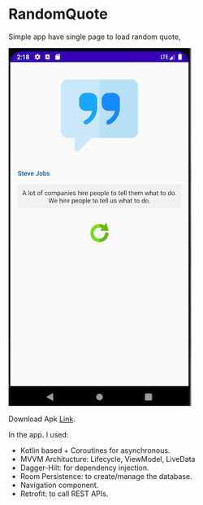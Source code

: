 # RandomQuote

Simple app have single page to load random quote,

<img src="/screenshot2.png"/>

Download Apk
[Link](https://github.com/nawaf11/RandomQuote/releases).


In the app. I used:
  - Kotlin based + Coroutines for asynchronous.
  - MVVM Architucture: Lifecycle, ViewModel, LiveData
  - Dagger-Hilt: for dependency injection.
  - Room Persistence: to create/manage the database.
  - Navigation component.
  - Retrofit: to call REST APIs.

    
